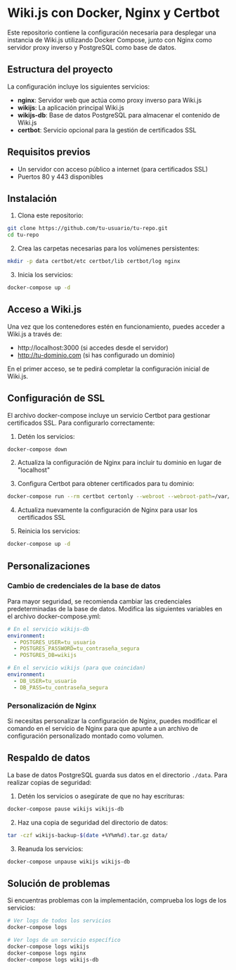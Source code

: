 # Wiki.js con Docker, Nginx y Certbot

Este repositorio contiene la configuración necesaria para desplegar una instancia de Wiki.js utilizando Docker Compose, junto con Nginx como servidor proxy inverso y PostgreSQL como base de datos.

## Estructura del proyecto

La configuración incluye los siguientes servicios:

- **nginx**: Servidor web que actúa como proxy inverso para Wiki.js
- **wikijs**: La aplicación principal Wiki.js
- **wikijs-db**: Base de datos PostgreSQL para almacenar el contenido de Wiki.js
- **certbot**: Servicio opcional para la gestión de certificados SSL

## Requisitos previos

- Un servidor con acceso público a internet (para certificados SSL)
- Puertos 80 y 443 disponibles

## Instalación

1. Clona este repositorio:
```bash
git clone https://github.com/tu-usuario/tu-repo.git
cd tu-repo
```

2. Crea las carpetas necesarias para los volúmenes persistentes:
```bash
mkdir -p data certbot/etc certbot/lib certbot/log nginx
```

3. Inicia los servicios:
```bash
docker-compose up -d
```

## Acceso a Wiki.js

Una vez que los contenedores estén en funcionamiento, puedes acceder a Wiki.js a través de:

- http://localhost:3000 (si accedes desde el servidor)
- http://tu-dominio.com (si has configurado un dominio)

En el primer acceso, se te pedirá completar la configuración inicial de Wiki.js.

## Configuración de SSL

El archivo docker-compose incluye un servicio Certbot para gestionar certificados SSL. Para configurarlo correctamente:

1. Detén los servicios:
```bash
docker-compose down
```

2. Actualiza la configuración de Nginx para incluir tu dominio en lugar de "localhost"

3. Configura Certbot para obtener certificados para tu dominio:
```bash
docker-compose run --rm certbot certonly --webroot --webroot-path=/var/www/certbot -d tu-dominio.com -d www.tu-dominio.com
```

4. Actualiza nuevamente la configuración de Nginx para usar los certificados SSL

5. Reinicia los servicios:
```bash
docker-compose up -d
```

## Personalizaciones

### Cambio de credenciales de la base de datos

Para mayor seguridad, se recomienda cambiar las credenciales predeterminadas de la base de datos. Modifica las siguientes variables en el archivo docker-compose.yml:

```yaml
# En el servicio wikijs-db
environment:
  - POSTGRES_USER=tu_usuario
  - POSTGRES_PASSWORD=tu_contraseña_segura
  - POSTGRES_DB=wikijs

# En el servicio wikijs (para que coincidan)
environment:
  - DB_USER=tu_usuario
  - DB_PASS=tu_contraseña_segura
```

### Personalización de Nginx

Si necesitas personalizar la configuración de Nginx, puedes modificar el comando en el servicio de Nginx para que apunte a un archivo de configuración personalizado montado como volumen.

## Respaldo de datos

La base de datos PostgreSQL guarda sus datos en el directorio `./data`. Para realizar copias de seguridad:

1. Detén los servicios o asegúrate de que no hay escrituras:
```bash
docker-compose pause wikijs wikijs-db
```

2. Haz una copia de seguridad del directorio de datos:
```bash
tar -czf wikijs-backup-$(date +%Y%m%d).tar.gz data/
```

3. Reanuda los servicios:
```bash
docker-compose unpause wikijs wikijs-db
```

## Solución de problemas

Si encuentras problemas con la implementación, comprueba los logs de los servicios:

```bash
# Ver logs de todos los servicios
docker-compose logs

# Ver logs de un servicio específico
docker-compose logs wikijs
docker-compose logs nginx
docker-compose logs wikijs-db
```
